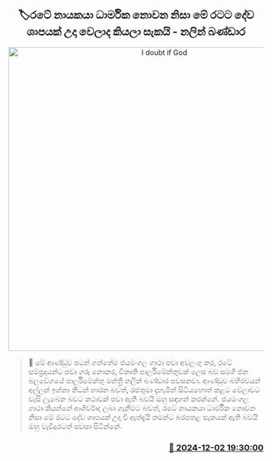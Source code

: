 <p align='center'><b><h2 align='center' title='I doubt if God's curse has come to this country because the country's leader is not righteous - Nalin Bandara'>🏷රටේ නායකයා ධාර්මික නොවන නිසා මේ රටට දේව ශාපයක් උදා වෙලාද කියලා සැකයි - නලින් බණ්ඩාර</h2></b></p>
<p align='center'><img src='https://helakuru.sgp1.cdn.digitaloceanspaces.com/esana/images/lib/nalin-bandara.jpg' width='600' alt='I doubt if God's curse has come to this country because the country's leader is not righteous - Nalin Bandara'></p>

>📝 මේ ආණ්ඩුව පටන් ගත්තේම ජයමංගල ගාථා පවා අවලංගු කර, රටේ සම්ප්‍රදායන්ට පවා ගරු නොකර, විකෘති පාර්ලිමේන්තුවක් ලෙස බව සමගි ජන බලවේගයේ පාර්ලිමේන්තු මන්ත්‍රී නලින් බණ්ඩාර පවසනවා.
ආණ්ඩුව බහිරවයන් අල්ලන් ඉන්නා නිධන් හාරන බවත්, රජතුමා දැහැමින් සිටියහොත් කළට වේලාවට වැසි ලැබෙන බවට කථාවක් පවා ඇති බවයි ඔහු සඳහන් කරන්නේ.
ජයමංගල ගාථා කියන්නේ ආශිර්වාද ලබා ගැනීමට බවත්, රටේ නායකයා ධාර්මික නොවන නිසා මේ රටට දේව ශාපයක් උදා වී ඇත්දැයි තමන්ට බරපතළ සැකයක් ඇති බවයි ඔහු වැඩිදුරටත් පවසා සිටින්නේ.


<h3 align='right'><a href='https://www.helakuru.lk/esana/p/105611/'>📅 2024-12-02 19:30:00</a></h3>
